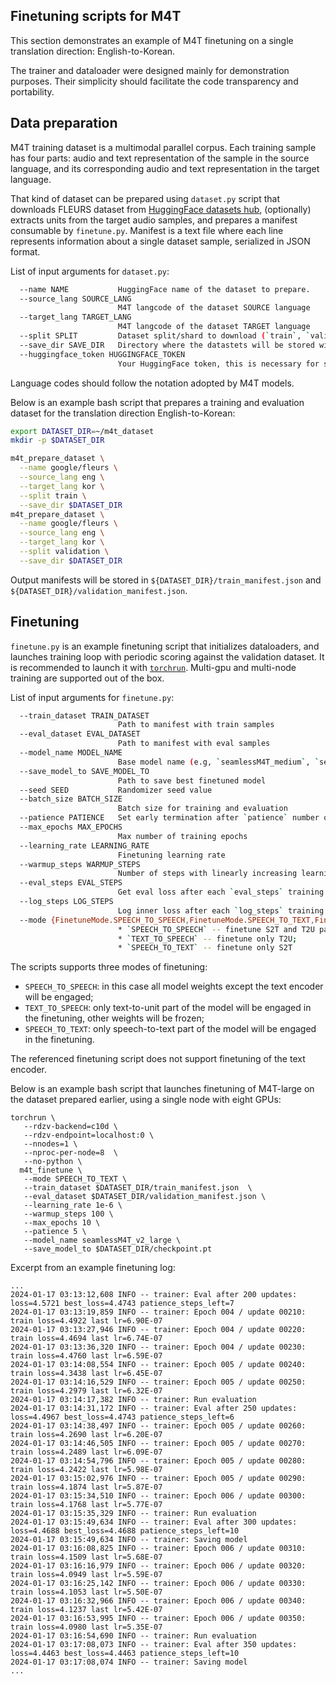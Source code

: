 ## Finetuning scripts for M4T

This section demonstrates an example of M4T finetuning on a single translation direction: English-to-Korean.

The trainer and dataloader were designed mainly for demonstration purposes. Their simplicity should facilitate the code transparency and portability.

## Data preparation

M4T training dataset is a multimodal parallel corpus. Each training sample has four parts: audio and text representation of the sample in the source language, and its corresponding audio and text representation in the target language.

That kind of dataset can be prepared using `dataset.py` script that downloads FLEURS dataset from [HuggingFace datasets hub](https://huggingface.co/datasets/google/fleurs), (optionally) extracts units from the target audio samples, and prepares a manifest consumable by `finetune.py`. Manifest is a text file where each line represents information about a single dataset sample, serialized in JSON format.

List of input arguments for `dataset.py`:

```bash
  --name NAME           HuggingFace name of the dataset to prepare.
  --source_lang SOURCE_LANG
                        M4T langcode of the dataset SOURCE language
  --target_lang TARGET_LANG
                        M4T langcode of the dataset TARGET language
  --split SPLIT         Dataset split/shard to download (`train`, `validation`, `test`)
  --save_dir SAVE_DIR   Directory where the datastets will be stored with HuggingFace datasets cache files
  --huggingface_token HUGGINGFACE_TOKEN
                        Your HuggingFace token, this is necessary for some datasets like GigaSpeech.
```

Language codes should follow the notation adopted by M4T models.

Below is an example bash script that prepares a training and evaluation dataset for the translation direction English-to-Korean:

```bash
export DATASET_DIR=~/m4t_dataset
mkdir -p $DATASET_DIR

m4t_prepare_dataset \
  --name google/fleurs \
  --source_lang eng \
  --target_lang kor \
  --split train \
  --save_dir $DATASET_DIR
m4t_prepare_dataset \
  --name google/fleurs \
  --source_lang eng \
  --target_lang kor \
  --split validation \
  --save_dir $DATASET_DIR
```


Output manifests will be stored in `${DATASET_DIR}/train_manifest.json` and `${DATASET_DIR}/validation_manifest.json`.


## Finetuning

`finetune.py` is an example finetuning script that initializes dataloaders, and launches training loop with periodic scoring against the validation dataset.
It is recommended to launch it with [`torchrun`](https://pytorch.org/docs/stable/elastic/run.html). Multi-gpu and multi-node training are supported out of the box.

List of input arguments for `finetune.py`:

```bash
  --train_dataset TRAIN_DATASET
                        Path to manifest with train samples
  --eval_dataset EVAL_DATASET
                        Path to manifest with eval samples
  --model_name MODEL_NAME
                        Base model name (e.g, `seamlessM4T_medium`, `seamlessM4T_large`)
  --save_model_to SAVE_MODEL_TO
                        Path to save best finetuned model
  --seed SEED           Randomizer seed value
  --batch_size BATCH_SIZE
                        Batch size for training and evaluation
  --patience PATIENCE   Set early termination after `patience` number of evaluations without eval loss improvements
  --max_epochs MAX_EPOCHS
                        Max number of training epochs
  --learning_rate LEARNING_RATE
                        Finetuning learning rate
  --warmup_steps WARMUP_STEPS
                        Number of steps with linearly increasing learning rate
  --eval_steps EVAL_STEPS
                        Get eval loss after each `eval_steps` training steps
  --log_steps LOG_STEPS
                        Log inner loss after each `log_steps` training steps
  --mode {FinetuneMode.SPEECH_TO_SPEECH,FinetuneMode.SPEECH_TO_TEXT,FinetuneMode.TEXT_TO_SPEECH}
                        * `SPEECH_TO_SPEECH` -- finetune S2T and T2U parts of the model;
                        * `TEXT_TO_SPEECH` -- finetune only T2U;
                        * `SPEECH_TO_TEXT` -- finetune only S2T
```

The scripts supports three modes of finetuning:
- `SPEECH_TO_SPEECH`: in this case all model weights except the text encoder will be engaged;
- `TEXT_TO_SPEECH`: only text-to-unit part of the model will be engaged in the finetuning, other weights will be frozen;
- `SPEECH_TO_TEXT`: only speech-to-text part of the model will be engaged in the finetuning.

The referenced finetuning script does not support finetuning of the text encoder.


Below is an example bash script that launches finetuning of M4T-large on the dataset prepared earlier, using a single node with eight GPUs:

```
torchrun \
   --rdzv-backend=c10d \
   --rdzv-endpoint=localhost:0 \
   --nnodes=1 \
   --nproc-per-node=8  \
   --no-python \
  m4t_finetune \
   --mode SPEECH_TO_TEXT \
   --train_dataset $DATASET_DIR/train_manifest.json  \
   --eval_dataset $DATASET_DIR/validation_manifest.json \
   --learning_rate 1e-6 \
   --warmup_steps 100 \
   --max_epochs 10 \
   --patience 5 \
   --model_name seamlessM4T_v2_large \
   --save_model_to $DATASET_DIR/checkpoint.pt
```

Excerpt from an example finetuning log:

```
...
2024-01-17 03:13:12,608 INFO -- trainer: Eval after 200 updates: loss=4.5721 best_loss=4.4743 patience_steps_left=7
2024-01-17 03:13:19,859 INFO -- trainer: Epoch 004 / update 00210: train loss=4.4922 last lr=6.90E-07
2024-01-17 03:13:27,946 INFO -- trainer: Epoch 004 / update 00220: train loss=4.4694 last lr=6.74E-07
2024-01-17 03:13:36,320 INFO -- trainer: Epoch 004 / update 00230: train loss=4.4760 last lr=6.59E-07
2024-01-17 03:14:08,554 INFO -- trainer: Epoch 005 / update 00240: train loss=4.3438 last lr=6.45E-07
2024-01-17 03:14:16,529 INFO -- trainer: Epoch 005 / update 00250: train loss=4.2979 last lr=6.32E-07
2024-01-17 03:14:17,382 INFO -- trainer: Run evaluation
2024-01-17 03:14:31,172 INFO -- trainer: Eval after 250 updates: loss=4.4967 best_loss=4.4743 patience_steps_left=6
2024-01-17 03:14:38,497 INFO -- trainer: Epoch 005 / update 00260: train loss=4.2690 last lr=6.20E-07
2024-01-17 03:14:46,505 INFO -- trainer: Epoch 005 / update 00270: train loss=4.2489 last lr=6.09E-07
2024-01-17 03:14:54,796 INFO -- trainer: Epoch 005 / update 00280: train loss=4.2422 last lr=5.98E-07
2024-01-17 03:15:02,976 INFO -- trainer: Epoch 005 / update 00290: train loss=4.1874 last lr=5.87E-07
2024-01-17 03:15:34,510 INFO -- trainer: Epoch 006 / update 00300: train loss=4.1768 last lr=5.77E-07
2024-01-17 03:15:35,329 INFO -- trainer: Run evaluation
2024-01-17 03:15:49,634 INFO -- trainer: Eval after 300 updates: loss=4.4688 best_loss=4.4688 patience_steps_left=10
2024-01-17 03:15:49,634 INFO -- trainer: Saving model
2024-01-17 03:16:08,825 INFO -- trainer: Epoch 006 / update 00310: train loss=4.1509 last lr=5.68E-07
2024-01-17 03:16:16,979 INFO -- trainer: Epoch 006 / update 00320: train loss=4.0949 last lr=5.59E-07
2024-01-17 03:16:25,142 INFO -- trainer: Epoch 006 / update 00330: train loss=4.1053 last lr=5.50E-07
2024-01-17 03:16:32,966 INFO -- trainer: Epoch 006 / update 00340: train loss=4.1237 last lr=5.42E-07
2024-01-17 03:16:53,995 INFO -- trainer: Epoch 006 / update 00350: train loss=4.0980 last lr=5.35E-07
2024-01-17 03:16:54,690 INFO -- trainer: Run evaluation
2024-01-17 03:17:08,073 INFO -- trainer: Eval after 350 updates: loss=4.4463 best_loss=4.4463 patience_steps_left=10
2024-01-17 03:17:08,074 INFO -- trainer: Saving model
...
```
